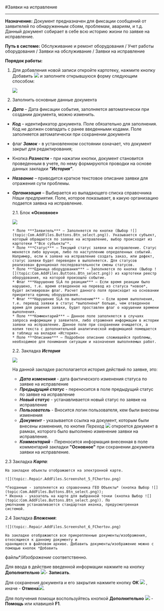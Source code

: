 ﻿#Заявки на исправление

----------
**Назначение:**  Документ предназначен для фиксации сообщений от заявителей
 по обнаруженным сбоям, проблемам, авариям, и т.д. Данный документ собирает в
  себе всю историю жизни по заявке на исправление.

**Путь в системе:**  Обслуживание и ремонт оборудования / Учет работы оборудования / Заявки на обслуживание / Заявки на исправление

**Порядок работы:**

1. Для добавления новой записи откройте картотеку, нажмите кнопку Добавить ![](topic:Com.AddFiles.Btn_Add.png)  и заполните открывшуюся форму следующим способом:

   ![](topic:.Repair.AddFiles.Screenshot_1_FChertov.png)

2. Заполнить основные данные документа

-  ***Дата*** – Дата фиксации события, заполняется автоматически при создании документа, можно изменить.
-  ***Код*** – идентификатор документа. Поле обязательно для заполнения. Код не должен совпадать с ранее введенными кодами. Поле заполняется автоматически при сохранении документа
-  флаг ***Замок*** - в установленном состоянии означает, что документ закрыт для редактирования;
-  Кнопка ***Разнести***  - при нажатии кнопки, документ становится проведенным в учете, по нему формируются проводки на основе данных закладки ***"История"***.
-  ***Название*** – приводится краткое текстовое описание заявки для отражения сути проблемы.
-  ***Организация*** – Выбирается из выпадающего списка справочника *Наши предприятия*. Поле, которое показывает, в какую организацию подается заявка на исправление.

   2.1. Блок **«Основное»**

      ![](topic:.Repair.AddFiles.Screenshot_7_FChertov.png)

       * Поле ***Заявитель*** – Заполняется по кнопке (Выбор ![](topic:Com.AddFiles.Buttons.Btn_select.png)). Указывается субъект, который обращается по заявке на исправление, выбор происходит из картотеки *"Все субъекты"*.
       * Поле ***Статус*** – Текущий статус заявки на исправление. Статус меняется либо вручную, либо по наступлению определенных событий. Например, если к заявке на исправление создать заказ, или дефект, статус заявки будет переведен в выполняется. Для статусов реализован функционал последовательности смены статусов.
       * Поле ***Единица оборудования*** – Заполняется по кнопке (Выбор ![](topic:Com.AddFiles.Buttons.Btn_select.png)) из картотеки реестр оборудования, на которой произошло событие.
       * Флаг ***Нарушение SLA по реакции*** – Если время реакции было нарушено, т.е. время отведенное на перевод из статуса *новое*, будет активирован флаг. Расчет данного поля происходит на основании приоритета единиц оборудования.
       * Флаг ***Нарушение SLA по выполнению*** – Если время выполнения, т.е. перевод заявки в статус *выполнена* больше, чем отведенное время для решения заявки, будет проставлен флаг о нарушении времени выполнения.
       * Поле ***Комментарий*** – Данное поле заполняется в случаях запроса информации у заявителя, либо отражения информации в истории заявки на исправление. Данное поле при сохранении очищается, а копия текста с дополнительной аналитической информацией помещается в таблицу на вкладке «История».
       * Поле ***Описание*** – Подробное описание сложившейся проблемы, необходимое для понимания ситуации и назначения выполняемых работ.

   2.2. Закладка ***История***

      ![](topic:.Repair.AddFiles.Screenshot_4_FChertov.png)

   На данной закладке располагается история действий по заявке, это:
      - ***Дата изменения*** - дата фактического изменения статуса по заявке на исправление
      - ***Предыдущий статус*** - переносится в поле предыдущий статус по заявке на исправление
      - ***Новый статус*** - устанавливается новый статус по заявке на исправление
      - ***Пользователь*** - Вносится логин пользователя, кем были внесены изменения
      - ***Документ*** - указывается ссылка на документ, которым были внесены изменения, по кнопке *Переход*  ![](topic:Com.AddFiles.Buttons.Btn_go.png) откроется документ в рамках, которого было выполнено изменение заявки на исправление.
      - ***Комментарий*** - Переносится информация внесенная в поле комментарий закладки **"Основное"** при сохранении документа заявки на исправление.

 2.3 Закладка ***Карта***:

    На закладке объекты отображаются на электронной карте.

    ![](topic:.Repair.AddFiles.Screenshot_5_FChertov.png)

    *Геоданные - заполняется из справочника ГЕО Объекты* (кнопка Выбор ![](topic:Com.AddFiles.Buttons.Btn_select.png));
    * Иконка - указатель на карте для выбранной точки (кнопка Выбор ![](topic:Com.AddFiles.Buttons.Btn_select.png)). По 
    умолчанию устанавливается стандартная иконка, предусмотренная системой.

 2.4 Закладка ***Вложения***:

    ![](topic:.Repair.AddFiles.Screenshot_6_FChertov.png)

    На закладке отображаются все прикрепленные документы/изображения, относящиеся к данному документу и 
    хранящиеся в файловом архиве. Добавить документы/изображение можно с помощью кнопок *Добавить 
   файлы*/*Изображение* соответственно.

   Для ввода в действие введенной информации нажмите на кнопку **Дополнительно** ![](topic:Com.AddFiles.Buttons.Btn_OK.png)- **Записать**.

   Для сохранения документа и его закрытия нажмите кнопку **ОК** ![](topic:Com.AddFiles.Buttons.Btn_Ok_grey.png) , иначе  -  **Отмена**![](topic:Com.AddFiles.Buttons.BtnCloseCancel.png).

   Для получения помощи воспользуйтесь кнопкой **Дополнительно** ![](topic:Com.AddFiles.Buttons.Btn_OK.png) - **Помощь** или клавишей **F1**.